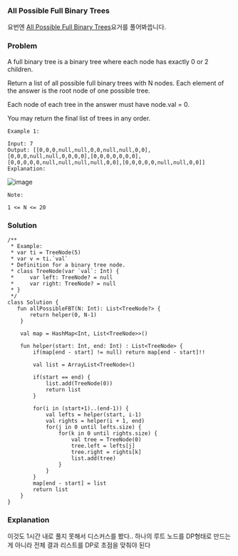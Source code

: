 ### All Possible Full Binary Trees



요번엔 [All Possible Full Binary Trees](https://leetcode.com/problems/all-possible-full-binary-trees/)요거를 풀어봐씁니다.

### Problem

A full binary tree is a binary tree where each node has exactly 0 or 2 children.

Return a list of all possible full binary trees with N nodes.  Each element of the answer is the root node of one possible tree.

Each node of each tree in the answer must have node.val = 0.

You may return the final list of trees in any order.

 
```
Example 1:

Input: 7
Output: [[0,0,0,null,null,0,0,null,null,0,0],[0,0,0,null,null,0,0,0,0],[0,0,0,0,0,0,0],[0,0,0,0,0,null,null,null,null,0,0],[0,0,0,0,0,null,null,0,0]]
Explanation:

```
![image](https://s3-lc-upload.s3.amazonaws.com/uploads/2018/08/22/fivetrees.png)

 
```
Note:

1 <= N <= 20
```

### Solution

```
/**
 * Example:
 * var ti = TreeNode(5)
 * var v = ti.`val`
 * Definition for a binary tree node.
 * class TreeNode(var `val`: Int) {
 *     var left: TreeNode? = null
 *     var right: TreeNode? = null
 * }
 */
class Solution {
   fun allPossibleFBT(N: Int): List<TreeNode?> {
       return helper(0, N-1)
    }
	
    val map = HashMap<Int, List<TreeNode>>()
    
    fun helper(start: Int, end: Int) : List<TreeNode> {
        if(map[end - start] != null) return map[end - start]!!
        
        val list = ArrayList<TreeNode>()
        
        if(start == end) {
            list.add(TreeNode(0))
            return list
        }
        
        for(i in (start+1)..(end-1)) {
            val lefts = helper(start, i-1)
            val rights = helper(i + 1, end)
            for(j in 0 until lefts.size) {
                for(k in 0 until rights.size) {
                    val tree = TreeNode(0)
                    tree.left = lefts[j]
                    tree.right = rights[k]
                    list.add(tree)
                }
            }
        }
        map[end - start] = list
        return list
    }
}
```

### Explanation

이것도 1시간 내로 풀지 못해서 디스커스를 봤다.. 하나의 루트 노드를 DP형태로 만드는게 아니라 전체 결과 리스트를 DP로 초점을 맞춰야 된다